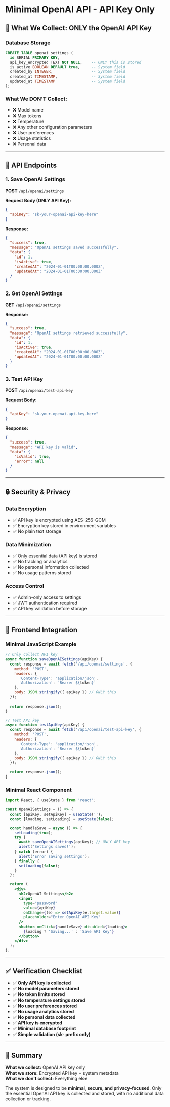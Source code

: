 # Minimal OpenAI API - API Key Only

## 🎯 **What We Collect: ONLY the OpenAI API Key**

### **Database Storage**
```sql
CREATE TABLE openai_settings (
  id SERIAL PRIMARY KEY,
  api_key_encrypted TEXT NOT NULL,    -- ONLY this is stored
  is_active BOOLEAN DEFAULT true,     -- System field
  created_by INTEGER,                 -- System field
  created_at TIMESTAMP,               -- System field
  updated_at TIMESTAMP                -- System field
);
```

### **What We DON'T Collect:**
- ❌ Model name
- ❌ Max tokens
- ❌ Temperature
- ❌ Any other configuration parameters
- ❌ User preferences
- ❌ Usage statistics
- ❌ Personal data

---

## 📡 **API Endpoints**

### **1. Save OpenAI Settings**
**POST** `/api/openai/settings`

**Request Body (ONLY API Key):**
```json
{
  "apiKey": "sk-your-openai-api-key-here"
}
```

**Response:**
```json
{
  "success": true,
  "message": "OpenAI settings saved successfully",
  "data": {
    "id": 1,
    "isActive": true,
    "createdAt": "2024-01-01T00:00:00.000Z",
    "updatedAt": "2024-01-01T00:00:00.000Z"
  }
}
```

### **2. Get OpenAI Settings**
**GET** `/api/openai/settings`

**Response:**
```json
{
  "success": true,
  "message": "OpenAI settings retrieved successfully",
  "data": {
    "id": 1,
    "isActive": true,
    "createdAt": "2024-01-01T00:00:00.000Z",
    "updatedAt": "2024-01-01T00:00:00.000Z"
  }
}
```

### **3. Test API Key**
**POST** `/api/openai/test-api-key`

**Request Body:**
```json
{
  "apiKey": "sk-your-openai-api-key-here"
}
```

**Response:**
```json
{
  "success": true,
  "message": "API key is valid",
  "data": {
    "isValid": true,
    "error": null
  }
}
```

---

## 🔒 **Security & Privacy**

### **Data Encryption**
- ✅ API key is encrypted using AES-256-GCM
- ✅ Encryption key stored in environment variables
- ✅ No plain text storage

### **Data Minimization**
- ✅ Only essential data (API key) is stored
- ✅ No tracking or analytics
- ✅ No personal information collected
- ✅ No usage patterns stored

### **Access Control**
- ✅ Admin-only access to settings
- ✅ JWT authentication required
- ✅ API key validation before storage

---

## 🚀 **Frontend Integration**

### **Minimal JavaScript Example**
```javascript
// Only collect API key
async function saveOpenAISettings(apiKey) {
  const response = await fetch('/api/openai/settings', {
    method: 'POST',
    headers: {
      'Content-Type': 'application/json',
      'Authorization': `Bearer ${token}`
    },
    body: JSON.stringify({ apiKey }) // ONLY this
  });
  
  return response.json();
}

// Test API key
async function testApiKey(apiKey) {
  const response = await fetch('/api/openai/test-api-key', {
    method: 'POST',
    headers: {
      'Content-Type': 'application/json',
      'Authorization': `Bearer ${token}`
    },
    body: JSON.stringify({ apiKey }) // ONLY this
  });
  
  return response.json();
}
```

### **Minimal React Component**
```jsx
import React, { useState } from 'react';

const OpenAISettings = () => {
  const [apiKey, setApiKey] = useState('');
  const [loading, setLoading] = useState(false);

  const handleSave = async () => {
    setLoading(true);
    try {
      await saveOpenAISettings(apiKey); // ONLY API key
      alert('Settings saved!');
    } catch (error) {
      alert('Error saving settings');
    } finally {
      setLoading(false);
    }
  };

  return (
    <div>
      <h2>OpenAI Settings</h2>
      <input
        type="password"
        value={apiKey}
        onChange={(e) => setApiKey(e.target.value)}
        placeholder="Enter OpenAI API Key"
      />
      <button onClick={handleSave} disabled={loading}>
        {loading ? 'Saving...' : 'Save API Key'}
      </button>
    </div>
  );
};
```

---

## ✅ **Verification Checklist**

- ✅ **Only API key is collected**
- ✅ **No model parameters stored**
- ✅ **No token limits stored**
- ✅ **No temperature settings stored**
- ✅ **No user preferences stored**
- ✅ **No usage analytics stored**
- ✅ **No personal data collected**
- ✅ **API key is encrypted**
- ✅ **Minimal database footprint**
- ✅ **Simple validation (sk- prefix only)**

---

## 🎯 **Summary**

**What we collect:** OpenAI API key only  
**What we store:** Encrypted API key + system metadata  
**What we don't collect:** Everything else  

The system is designed to be **minimal, secure, and privacy-focused**. Only the essential OpenAI API key is collected and stored, with no additional data collection or tracking. 